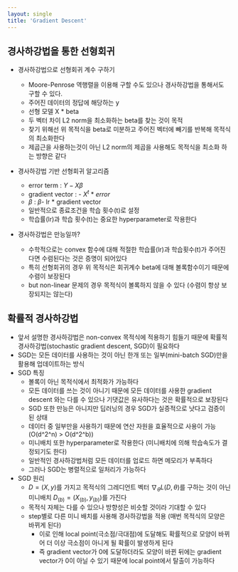 ```yaml
---
layout: single
title: 'Gradient Descent'
---
```


## 경사하강법을 통한 선형회귀
- 경사하강법으로 선형회귀 계수 구하기
	- Moore-Penrose 역행렬을 이용해 구할 수도 있으나 경사하강법을 통해서도 구할 수 있다.
	- 주어진 데이터의 정답에 해당하는 y
	- 선형 모델 X * beta
	- 두 벡터 차이 L2 norm을 최소화하는 beta를 찾는 것이 목적
	- 찾기 위해선 위 목적식을 beta로 미분하고 주어진 벡터에 빼기를 반복해 목적식의 최소화한다
	- 제곱근을 사용하는것이 아닌 L2 norm의 제곱을 사용해도 목적식을 최소화 하는 방향은 같다
- 경사하강법 기반 선형회귀 알고리즘
	- error term : $Y - X \beta$
	- gradient vector : - $X^t$ * $error$
	- $\beta$ : $\beta$- lr * gradient vector
	- 일반적으로 종료조건을 학습 횟수(t)로 설정
	- 학습률(lr)과 학습 횟수(t)는 중요한 hyperparameter로 작용한다

- 경사하강법은 만능일까?
	- 수학적으로는 convex 함수에 대해 적절한 학습률(lr)과 학습횟수(t)가 주어진다면 수렴된다는 것은 증명이 되어있다
	- 특히 선형회귀의 경우 위 목적식은 회귀계수 beta에 대해 볼록함수이기 때문에 수렴이 보장된다
	- but non-linear 문제의 경우 목적식이 볼록하지 않을 수 있다 (수렴이 항상 보장되지는 않는다)

## 확률적 경사하강법
- 앞서 설명한 경사하강법은 non-convex 목적식에 적용하기 힘들기 때문에 확률적 경사하강법(stochastic gradient descent, SGD)이 필요하다
- SGD는 모든 데이터를 사용하는 것이 아닌 한개 또는 일부(mini-batch SGD)만을 활용해 업데이트하는 방식
- SGD 특징
	- 볼록이 아닌 목적식에서 최적화가 가능하다
	- 모든 데이터를 쓰는 것이 아니기 때문에 모든 데이터를 사용한 gradient descent 와는 다를 수 있으나 기댓값은 유사하다는 것은 확률적으로 보장된다
	- SGD 또한 만능은 아니지만 딥러닝의 경우 SGD가 실증적으로 낫다고 검증이 된 상태
	- 데이터 중 일부만을 사용하기 때문에 연산 자원을 효율적으로 사용이 가능 (O(d^2^n) > O(d^2^b))
	- 미니배치 또한 hyperparameter로 작용한다 (미니배치에 의해 학습속도가 결정되기도 한다)
	- 일반적인 경사하강법처럼 모든 데이터를 업로드 하면 메모리가 부족하다
	- 그러나 SGD는 병렬적으로 일처리가 가능하다
- SGD 원리 
	- $D = (X,y)$를 가지고 목적식의 그레디언트 벡터 $\nabla_\theta L(D,\theta)$를 구하는 것이 아닌 미니배치 $D_{(b)} = (X_{(b)}, y_{(b)})$를 가진다
	- 목적식 자체는 다를 수 있으나 방향성은 비슷할 것이라 기대할 수 있다
	- step별로 다른 미니 배치를 사용해 경사하강법을 적용 (매번 목적식의 모양은 바뀌게 된다)
		- 이로 인해 local point(극소점/극대점)에 도달해도 확률적으로 모양이 바뀌어 더 이상 극소점이 아니게 될 확률이 발생하게 된다
		- 즉 gradient vector가 0에 도달하더라도 모양이 바뀐 뒤에는 gradient vector가 0이 아닐 수 있기 때문에 local point에서 탈출이 가능하다